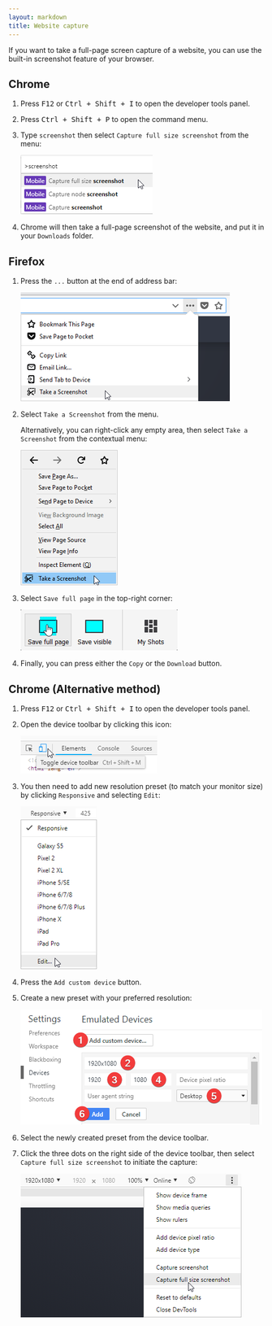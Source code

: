 ```yaml
---
layout: markdown
title: Website capture
---
```


If you want to take a full-page screen capture of a website, you can use the built-in screenshot feature of your browser.

## Chrome

1. Press <kbd>F12</kbd> or <kbd>Ctrl + Shift + I</kbd> to open the developer tools panel.
2. Press <kbd>Ctrl + Shift + P</kbd> to open the command menu.
3. Type `screenshot` then select `Capture full size screenshot` from the menu:

    ![](/img/ScreenshotWebsiteCaptureChrome.png)

4. Chrome will then take a full-page screenshot of the website, and put it in your `Downloads` folder.

## Firefox

1. Press the `...` button at the end of address bar:

    ![](/img/ScreenshotWebsiteCaptureFirefox.png)

2. Select `Take a Screenshot` from the menu.

    Alternatively, you can right-click any empty area, then select `Take a Screenshot` from the contextual menu:

    ![](/img/ScreenshotWebsiteCaptureFirefox2.png)

3. Select `Save full page` in the top-right corner:

    ![](/img/ScreenshotWebsiteCaptureFirefox3.png)

4. Finally, you can press either the `Copy` or the `Download` button.

## Chrome (Alternative method)

1. Press <kbd>F12</kbd> or <kbd>Ctrl + Shift + I</kbd> to open the developer tools panel.

2. Open the device toolbar by clicking this icon:

    ![](/img/ScreenshotWebsiteCaptureChromeAlternative.png)

3. You then need to add new resolution preset (to match your monitor size) by clicking `Responsive` and selecting `Edit`:

    ![](/img/ScreenshotWebsiteCaptureChromeAlternative2.png)

4. Press the `Add custom device` button.

5. Create a new preset with your preferred resolution:

    ![](/img/ScreenshotWebsiteCaptureChromeAlternative3.png)

6. Select the newly created preset from the device toolbar.

7. Click the three dots on the right side of the device toolbar, then select `Capture full size screenshot` to initiate the capture:

    ![](/img/ScreenshotWebsiteCaptureChromeAlternative4.png)